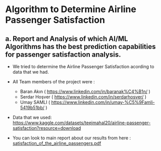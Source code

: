# Algorithm to Determine Airline Passenger Satisfaction
## a.	Report and Analysis of which AI/ML Algorithms has the best prediction capabilities for passenger satisfaction analysis.
- We tried to determine the Airline Passenger Satisfaction acording to data that we had. 

- All Team members of the project were :
  - Baran Akın ( https://www.linkedin.com/in/baranak%C4%B1n/ )
  - Serdar Hoşver ( https://www.linkedin.com/in/serdarhosver/ )
  - Umay SAMLI ( https://www.linkedin.com/in/umay-%C5%9Famli-5419b51bb/ )

- Data that we used: https://www.kaggle.com/datasets/teejmahal20/airline-passenger-satisfaction?resource=download 

- You can look to main report about our results from here : [satisfaction_of_the_airline_passengers.pdf](https://github.com/samliumay/Algorithm-to-determine-Airline-Passenger-Satisfaction/files/9091723/satisfaction_of_the_airline_passengers.pdf)
